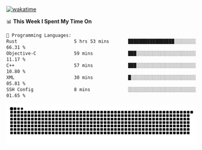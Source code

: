 [![wakatime](https://wakatime.com/badge/user/384f91c6-4eee-411f-8f3b-1b691f58a544.svg)](https://wakatime.com/@384f91c6-4eee-411f-8f3b-1b691f58a544)

<!--START_SECTION:waka-->
📊 **This Week I Spent My Time On** 

```text
💬 Programming Languages: 
Rust                     5 hrs 53 mins       █████████████████░░░░░░░░   66.31 % 
Objective-C              59 mins             ███░░░░░░░░░░░░░░░░░░░░░░   11.17 % 
C++                      57 mins             ███░░░░░░░░░░░░░░░░░░░░░░   10.80 % 
XML                      30 mins             █░░░░░░░░░░░░░░░░░░░░░░░░   05.81 % 
SSH Config               8 mins              ░░░░░░░░░░░░░░░░░░░░░░░░░   01.65 % 
```


<!--END_SECTION:waka-->

<picture>
  <source media="(prefers-color-scheme: dark)" srcset="https://raw.githubusercontent.com/fuwx295/fuwx295/output/github-contribution-grid-snake-dark.svg">
  <source media="(prefers-color-scheme: light)" srcset="https://raw.githubusercontent.com/fuwx295/fuwx295/output/github-contribution-grid-snake.svg">
  <img alt="github contribution grid snake animation" src="https://raw.githubusercontent.com/fuwx295/fuwx295/output/github-contribution-grid-snake.svg">
</picture>
